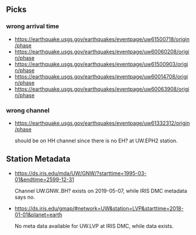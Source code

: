 
## Picks
### wrong arrival time
- https://earthquake.usgs.gov/earthquakes/eventpage/uw61500718/origin/phase
- https://earthquake.usgs.gov/earthquakes/eventpage/uw60060208/origin/phase
- https://earthquake.usgs.gov/earthquakes/eventpage/uw61500903/origin/phase
- https://earthquake.usgs.gov/earthquakes/eventpage/uw60014708/origin/phase
- https://earthquake.usgs.gov/earthquakes/eventpage/uw60063908/origin/phase

### wrong channel
- https://earthquake.usgs.gov/earthquakes/eventpage/uw61332312/origin/phase

    should be on HH channel since there is no EH? at UW.EPH2 station.

## Station Metadata
- https://ds.iris.edu/mda/UW/GNW/?starttime=1995-03-01&endtime=2599-12-31

    Channel UW.GNW..BH? exists on 2019-05-07, while IRIS DMC metadata says no.

- https://ds.iris.edu/gmap/#network=UW&station=LVP&starttime=2018-01-01&planet=earth

    No meta data available for UW.LVP at IRIS DMC, while data exists.

